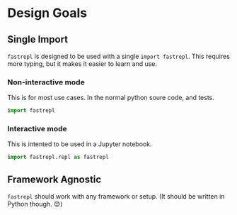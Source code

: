 # Design Goals

## Single Import
`fastrepl` is designed to be used with a single `import fastrepl`. This requires more typing, but it makes it easier to learn and use.

### Non-interactive mode
This is for most use cases. In the normal python soure code, and tests.

```python
import fastrepl
```

### Interactive mode
This is intented to be used in a Jupyter notebook.

```python
import fastrepl.repl as fastrepl
```

## Framework Agnostic
`fastrepl` should work with any framework or setup. (It should be written in Python though. 😊)

